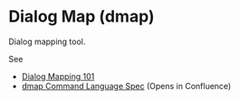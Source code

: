 # Dialog Map (dmap)
Dialog mapping tool.

See
- [Dialog Mapping 101](https://www.lucidchart.com/blog/what-is-dialogue-mapping)
- [dmap Command Language Spec]( https://semarts.atlassian.net/wiki/spaces/TRR/pages/2404122625/Dialog+Mapping+Tool+-+Command+Language) (Opens in Confluence)
